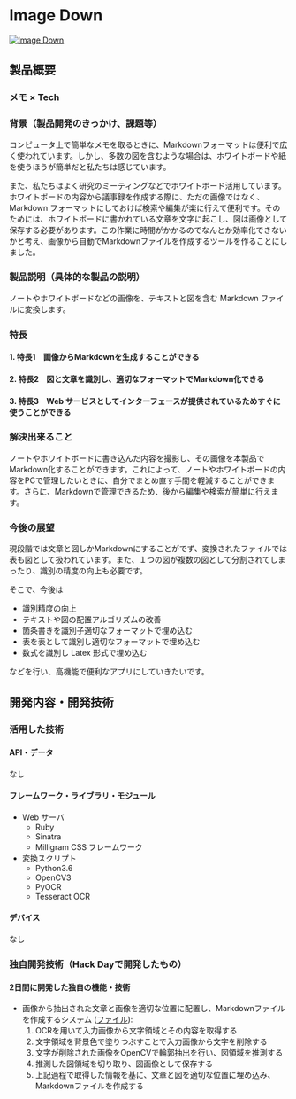 # Image Down

[![Image Down](image.png)](https://youtu.be/XJ4wPo7KQuw)

## 製品概要
### メモ × Tech

### 背景（製品開発のきっかけ、課題等）
コンピュータ上で簡単なメモを取るときに、Markdownフォーマットは便利で広く使われています。しかし、多数の図を含むような場合は、ホワイトボードや紙を使うほうが簡単だと私たちは感じています。

また、私たちはよく研究のミーティングなどでホワイトボード活用しています。ホワイトボードの内容から議事録を作成する際に、ただの画像ではなく、 Markdown フォーマットにしておけば検索や編集が楽に行えて便利です。そのためには、ホワイトボードに書かれている文章を文字に起こし、図は画像として保存する必要があります。この作業に時間がかかるのでなんとか効率化できないかと考え、画像から自動でMarkdownファイルを作成するツールを作ることにしました。

### 製品説明（具体的な製品の説明）
ノートやホワイトボードなどの画像を、テキストと図を含む Markdown ファイルに変換します。

### 特長

#### 1. 特長1　画像からMarkdownを生成することができる

#### 2. 特長2　図と文章を識別し、適切なフォーマットでMarkdown化できる

#### 3. 特長3　Web サービスとしてインターフェースが提供されているためすぐに使うことができる

### 解決出来ること
ノートやホワイトボードに書き込んだ内容を撮影し、その画像を本製品でMarkdown化することができます。これによって、ノートやホワイトボードの内容をPCで管理したいときに、自分でまとめ直す手間を軽減することができます。さらに、Markdownで管理できるため、後から編集や検索が簡単に行えます。

### 今後の展望
現段階では文章と図しかMarkdownにすることがでず、変換されたファイルでは表も図として扱われています。また、１つの図が複数の図として分割されてしまったり、識別の精度の向上も必要です。

そこで、今後は

* 識別精度の向上
* テキストや図の配置アルゴリズムの改善
* 箇条書きを識別子適切なフォーマットで埋め込む
* 表を表として識別し適切なフォーマットで埋め込む
* 数式を識別し Latex 形式で埋め込む

などを行い、高機能で便利なアプリにしていきたいです。


## 開発内容・開発技術
### 活用した技術
#### API・データ
なし

#### フレームワーク・ライブラリ・モジュール
* Web サーバ
    * Ruby 
    * Sinatra
    * Milligram CSS フレームワーク
* 変換スクリプト
    * Python3.6
    * OpenCV3
    * PyOCR
    * Tesseract OCR

#### デバイス
なし


### 独自開発技術（Hack Dayで開発したもの）
#### 2日間に開発した独自の機能・技術

* 画像から抽出された文章と画像を適切な位置に配置し、Markdownファイルを作成するシステム ([ファイル](https://github.com/jphacks/KB_1805/blob/master/tool/img2md.py)):
    1. OCRを用いて入力画像から文字領域とその内容を取得する
    2. 文字領域を背景色で塗りつぶすことで入力画像から文字を削除する
    3. 文字が削除された画像をOpenCVで輪郭抽出を行い、図領域を推測する
    4. 推測した図領域を切り取り、図画像として保存する
    5. 上記過程で取得した情報を基に、文章と図を適切な位置に埋め込み、Markdownファイルを作成する

